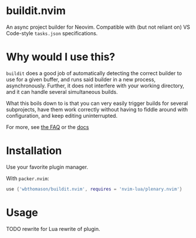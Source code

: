 # buildit.nvim

An async project builder for Neovim.
Compatible with (but not reliant on) VS Code-style `tasks.json` specifications.

# Why would I use this?

`buildit` does a good job of automatically detecting the correct builder to use for a given buffer,
and runs said builder in a new process, asynchronously. Further, it does not interfere with your
working directory, and it can handle several simultaneous builds.

What this boils down to is that you can very easily trigger builds for several subprojects, have
them work correctly without having to fiddle around with configuration, and keep editing
uninterrupted.

For more, see [the FAQ](#faq) or the [docs](doc/buildit.txt)

# Installation

Use your favorite plugin manager.

With `packer.nvim`:

```lua
use {'wbthomason/buildit.nvim', requires = 'nvim-lua/plenary.nvim'}
```

# Usage

TODO rewrite for Lua rewrite of plugin.
